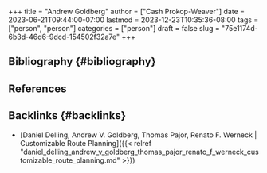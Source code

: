 +++
title = "Andrew Goldberg"
author = ["Cash Prokop-Weaver"]
date = 2023-06-21T09:44:00-07:00
lastmod = 2023-12-23T10:35:36-08:00
tags = ["person", "person"]
categories = ["person"]
draft = false
slug = "75e1174d-6b3d-46d6-9dcd-154502f32a7e"
+++

## Bibliography {#bibliography}

## References

<style>.csl-entry{text-indent: -1.5em; margin-left: 1.5em;}</style><div class="csl-bib-body">
</div>



## Backlinks {#backlinks}

-   [Daniel Delling, Andrew V. Goldberg, Thomas Pajor, Renato F. Werneck | Customizable Route Planning]({{< relref "daniel_delling_andrew_v_goldberg_thomas_pajor_renato_f_werneck_customizable_route_planning.md" >}})
